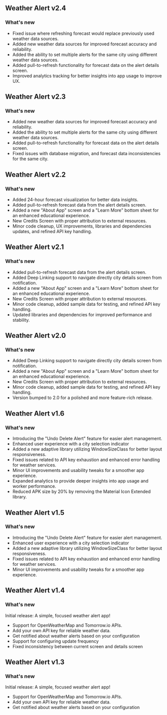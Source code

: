 ## Weather Alert v2.4   

### What's new
* Fixed issue where refreshing forecast would replace previously used weather data sources.
* Added new weather data sources for improved forecast accuracy and reliability.
* Added the ability to set multiple alerts for the same city using different weather data sources.
* Added pull-to-refresh functionality for forecast data on the alert details screen.
* Improved analytics tracking for better insights into app usage to improve UX.

## Weather Alert v2.3   

### What's new
* Added new weather data sources for improved forecast accuracy and reliability.
* Added the ability to set multiple alerts for the same city using different weather data sources.
* Added pull-to-refresh functionality for forecast data on the alert details screen.
* Fixed issues with database migration, and forecast data inconsistencies for the same city.

## Weather Alert v2.2

### What's new
* Added 24-hour forecast visualization for better data insights.
* Added pull-to-refresh forecast data from the alert details screen.
* Added a new "About App" screen and a "Learn More" bottom sheet for an enhanced educational experience.
* New Credits Screen with proper attribution to external resources.
* Minor code cleanup, UX improvements, libraries and dependencies updates, and refined API key handling.

## Weather Alert v2.1

### What's new
* Added pull-to-refresh forecast data from the alert details screen.
* Added Deep Linking support to navigate directly city details screen from notification.
* Added a new "About App" screen and a "Learn More" bottom sheet for an enhanced educational experience.
* New Credits Screen with proper attribution to external resources.
* Minor code cleanup, added sample data for testing, and refined API key handling.
* Updated libraries and dependencies for improved performance and stability.

## Weather Alert v2.0

### What's new
* Added Deep Linking support to navigate directly city details screen from notification.
* Added a new "About App" screen and a "Learn More" bottom sheet for an enhanced educational experience.
* New Credits Screen with proper attribution to external resources.
* Minor code cleanup, added sample data for testing, and refined API key handling.
* Version bumped to 2.0 for a polished and more feature-rich release.

## Weather Alert v1.6

### What's new
* Introducing the "Undo Delete Alert" feature for easier alert management.
* Enhanced user experience with a city selection indicator
* Added a new adaptive library utilizing WindowSizeClass for better layout responsiveness.
* Fixed issues related to API key exhaustion and enhanced error handling for weather services.
* Minor UI improvements and usability tweaks for a smoother app experience.
* Expanded analytics to provide deeper insights into app usage and worker performance.
* Reduced APK size by 20% by removing the Material Icon Extended library.


## Weather Alert v1.5

### What's new
* Introducing the "Undo Delete Alert" feature for easier alert management.
* Enhanced user experience with a city selection indicator
* Added a new adaptive library utilizing WindowSizeClass for better layout responsiveness.
* Fixed issues related to API key exhaustion and enhanced error handling for weather services.
* Minor UI improvements and usability tweaks for a smoother app experience.

## Weather Alert v1.4

### What's new
Initial release: A simple, focused weather alert app!

* Support for OpenWeatherMap and Tomorrow.io APIs.
* Add your own API key for reliable weather data.
* Get notified about weather alerts based on your configuration
* Support for configuring update frequency
* Fixed inconsistency between current screen and details screen


## Weather Alert v1.3

### What's new
Initial release: A simple, focused weather alert app!

* Support for OpenWeatherMap and Tomorrow.io APIs.
* Add your own API key for reliable weather data.
* Get notified about weather alerts based on your configuration
